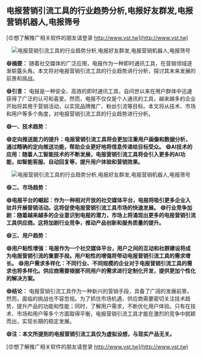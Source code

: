 ## **电报营销引流工具的行业趋势分析,电报好友群发,电报营销机器人,电报筛号**

[😍想了解推广相关软件的朋友请登录 http://www.vst.tw](http://www.vst.tw)

 <center><img src="https://vst.tw/MP4/tuiguang/png/1.png" alt="电报营销引流工具的行业趋势分析,电报好友群发,电报营销机器人,电报筛号"></center>

**😄摘要：**
随着社交媒体的广泛应用，电报作为一种即时通讯工具，在营销领域逐渐崭露头角。本文将对电报营销引流工具的行业趋势进行分析，探讨其未来发展的前景和挑战。

**😄引言：**
电报是一种安全、高效的即时通讯工具，自问世以来在用户群体中迅速获得了广泛的认可和喜爱。然而，电报不仅仅是个人通讯的工具，越来越多的企业开始将其用于营销活动，以实现品牌推广、粉丝引流等目标。本文将从技术、市场和用户等多个角度，对电报营销引流工具的行业趋势进行分析。

**😄一、技术趋势：**

**😄定向推送能力的提升：电报营销引流工具将会更加注重用户画像和数据分析，通过精确的定向推送功能，帮助企业更好地将信息传递给目标受众。**
**😄AI技术的应用：随着人工智能技术的不断发展，电报营销引流工具将会引入更多的AI功能，如智能客服、自动回复等，提升用户体验和营销效果。**

 <center><img src="https://vst.tw/MP4/tuiguang/png/7.png" alt="电报营销引流工具的行业趋势分析,电报好友群发,电报营销机器人,电报筛号"></center>

**😄二、市场趋势：**

**😄电报平台的崛起：作为一种相对开放的社交媒体平台，电报将吸引更多企业入驻并开展营销活动。这将促使电报营销引流工具市场的快速发展。**
**😄行业竞争加剧：随着越来越多的企业意识到电报的潜力，市场上将涌现出更多的电报营销引流工具供应商。这将加剧行业竞争，推动产品创新和服务质量的提升。**

**😄三、用户趋势：**

**😄用户粘性增强：电报作为一个社交媒体平台，用户之间的互动和社群建设将成为电报营销引流的重要手段。用户粘性的增强将带动电报营销引流工具的需求增长。**
**😄用户需求多样化：不同行业、不同规模的企业对于电报营销引流工具的需求也将多样化。供应商需要根据不同用户的需求进行定制化开发，提供更加个性化的解决方案。**

**😄结论：**
电报营销引流工具作为一种新兴的营销手段，具备了广阔的发展前景。然而，面临的挑战也不容忽视。为了抓住市场机遇，供应商需要密切关注技术趋势，提升产品的功能和性能；同时，了解用户需求，不断优化用户体验。只有在技术、市场和用户等多个方面取得平衡，电报营销引流工具才能在激烈的竞争中脱颖而出，实现长期的稳定发展。

**😄注：本文所提到的电报营销引流工具仅为虚拟设想，与现实产品无关。**

[😍想了解推广相关软件的朋友请登录 http://www.vst.tw](http://www.vst.tw)



